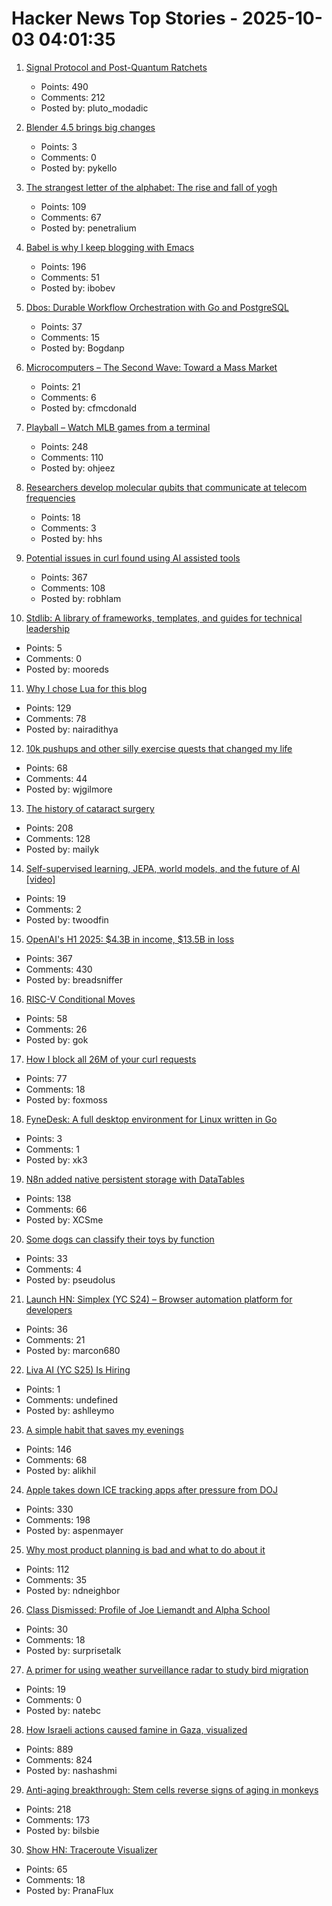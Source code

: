 # Hacker News Top Stories - 2025-10-03 04:01:35

1. [Signal Protocol and Post-Quantum Ratchets](https://signal.org/blog/spqr/)
   - Points: 490
   - Comments: 212
   - Posted by: pluto_modadic

2. [Blender 4.5 brings big changes](https://lwn.net/Articles/1036262/)
   - Points: 3
   - Comments: 0
   - Posted by: pykello

3. [The strangest letter of the alphabet: The rise and fall of yogh](https://www.deadlanguagesociety.com/p/history-of-letter-yogh)
   - Points: 109
   - Comments: 67
   - Posted by: penetralium

4. [Babel is why I keep blogging with Emacs](https://entropicthoughts.com/why-stick-to-emacs-blog)
   - Points: 196
   - Comments: 51
   - Posted by: ibobev

5. [Dbos: Durable Workflow Orchestration with Go and PostgreSQL](https://github.com/dbos-inc/dbos-transact-golang)
   - Points: 37
   - Comments: 15
   - Posted by: Bogdanp

6. [Microcomputers – The Second Wave: Toward a Mass Market](https://technicshistory.com/2025/10/03/microcomputers-the-second-wave-towards-a-mass-market/)
   - Points: 21
   - Comments: 6
   - Posted by: cfmcdonald

7. [Playball – Watch MLB games from a terminal](https://github.com/paaatrick/playball)
   - Points: 248
   - Comments: 110
   - Posted by: ohjeez

8. [Researchers develop molecular qubits that communicate at telecom frequencies](https://chicagoquantum.org/news/researchers-develop-molecular-qubits-communicate-telecom-frequencies)
   - Points: 18
   - Comments: 3
   - Posted by: hhs

9. [Potential issues in curl found using AI assisted tools](https://mastodon.social/@bagder/115241241075258997)
   - Points: 367
   - Comments: 108
   - Posted by: robhlam

10. [Stdlib: A library of frameworks, templates, and guides for technical leadership](https://debuggingleadership.com/stdlib)
   - Points: 5
   - Comments: 0
   - Posted by: mooreds

11. [Why I chose Lua for this blog](https://andregarzia.com/2025/03/why-i-choose-lua-for-this-blog.html)
   - Points: 129
   - Comments: 78
   - Posted by: nairadithya

12. [10k pushups and other silly exercise quests that changed my life](https://wjgilmore.com/articles/10000-pushups)
   - Points: 68
   - Comments: 44
   - Posted by: wjgilmore

13. [The history of cataract surgery](https://www.asimov.press/p/cataracts)
   - Points: 208
   - Comments: 128
   - Posted by: mailyk

14. [Self-supervised learning, JEPA, world models, and the future of AI [video]](https://www.youtube.com/watch?v=yUmDRxV0krg)
   - Points: 19
   - Comments: 2
   - Posted by: twoodfin

15. [OpenAI's H1 2025: $4.3B in income, $13.5B in loss](https://www.techinasia.com/news/openais-revenue-rises-16-to-4-3b-in-h1-2025)
   - Points: 367
   - Comments: 430
   - Posted by: breadsniffer

16. [RISC-V Conditional Moves](https://www.corsix.org/content/riscv-conditional-moves)
   - Points: 58
   - Comments: 26
   - Posted by: gok

17. [How I block all 26M of your curl requests](https://foxmoss.com/blog/packet-filtering/)
   - Points: 77
   - Comments: 18
   - Posted by: foxmoss

18. [FyneDesk: A full desktop environment for Linux written in Go](https://github.com/FyshOS/fynedesk)
   - Points: 3
   - Comments: 1
   - Posted by: xk3

19. [N8n added native persistent storage with DataTables](https://community.n8n.io/t/data-tables-are-here/192256)
   - Points: 138
   - Comments: 66
   - Posted by: XCSme

20. [Some dogs can classify their toys by function](https://arstechnica.com/science/2025/09/some-dogs-can-classify-their-toys-by-function/)
   - Points: 33
   - Comments: 4
   - Posted by: pseudolus

21. [Launch HN: Simplex (YC S24) – Browser automation platform for developers](https://www.simplex.sh/)
   - Points: 36
   - Comments: 21
   - Posted by: marcon680

22. [Liva AI (YC S25) Is Hiring](https://www.ycombinator.com/companies/liva-ai/jobs/6xM8JYU-founding-operations-lead)
   - Points: 1
   - Comments: undefined
   - Posted by: ashlleymo

23. [A simple habit that saves my evenings](https://alikhil.dev/posts/the-simple-habit-that-saves-my-evenings/)
   - Points: 146
   - Comments: 68
   - Posted by: alikhil

24. [Apple takes down ICE tracking apps after pressure from DOJ](https://www.foxbusiness.com/politics/apple-takes-down-ice-tracking-app-after-pressure-from-ag-bondi)
   - Points: 330
   - Comments: 198
   - Posted by: aspenmayer

25. [Why most product planning is bad and what to do about it](https://blog.railway.com/p/product-planning-improvement)
   - Points: 112
   - Comments: 35
   - Posted by: ndneighbor

26. [Class Dismissed: Profile of Joe Liemandt and Alpha School](https://joincolossus.com/article/joe-liemandt-class-dismissed/)
   - Points: 30
   - Comments: 18
   - Posted by: surprisetalk

27. [A primer for using weather surveillance radar to study bird migration](https://birdcast.info/news/a-primer-for-using-weather-surveillance-radar-to-study-bird-migration/)
   - Points: 19
   - Comments: 0
   - Posted by: natebc

28. [How Israeli actions caused famine in Gaza, visualized](https://www.cnn.com/2025/10/02/middleeast/gaza-famine-causes-vis-intl)
   - Points: 889
   - Comments: 824
   - Posted by: nashashmi

29. [Anti-aging breakthrough: Stem cells reverse signs of aging in monkeys](https://www.nad.com/news/anti-aging-breakthrough-stem-cells-reverse-signs-of-aging-in-monkeys)
   - Points: 218
   - Comments: 173
   - Posted by: bilsbie

30. [Show HN: Traceroute Visualizer](https://kriztalz.sh/traceroute-visualizer/)
   - Points: 65
   - Comments: 18
   - Posted by: PranaFlux

